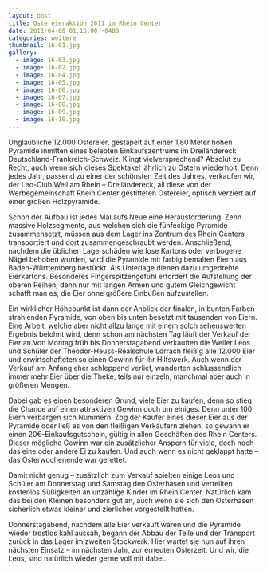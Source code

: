 ```yaml
---
layout: post
title: Ostereieraktion 2011 im Rhein Center
date: 2011-04-08 01:13:00 -0400
categories: weitere
thumbnail: 16-01.jpg
gallery:
  - image: 16-03.jpg
  - image: 16-02.jpg
  - image: 16-04.jpg
  - image: 16-05.jpg
  - image: 16-06.jpg
  - image: 16-07.jpg
  - image: 16-08.jpg
  - image: 16-09.jpg
  - image: 16-10.jpg
---
```

Unglaubliche 12.000 Ostereier, gestapelt auf einer 1,80 Meter hohen Pyramide inmitten eines belebten Einkaufszentrums im Dreiländereck Deutschland-Frankreich-Schweiz. Klingt vielversprechend? Absolut zu Recht, auch wenn sich dieses Spektakel jährlich zu Ostern wiederholt. Denn jedes Jahr, passend zu einer der schönsten Zeit des Jahres, verkaufen wir, der Leo-Club Weil am Rhein – Dreiländereck, all diese von der Werbegemeinschaft Rhein Center gestifteten Ostereier, optisch verziert auf einer großen Holzpyramide.

Schon der Aufbau ist jedes Mal aufs Neue eine Herausforderung. Zehn massive Holzsegmente, aus welchen sich die fünfeckige Pyramide zusammensetzt, müssen aus dem Lager ins Zentrum des Rhein Centers transportiert und dort zusammengeschraubt werden. Anschließend, nachdem die üblichen Lagerschäden wie lose Kartons oder verbogene Nägel behoben wurden, wird die Pyramide mit farbig bemalten Eiern aus Baden-Württemberg bestückt. Als Unterlage dienen dazu umgedrehte Eierkartons. Besonderes Fingerspitzengefühl erfordert die Aufstellung der oberen Reihen, denn nur mit langen Armen und gutem Gleichgewicht schafft man es, die Eier ohne größere Einbußen aufzustellen.  
      
Ein wirklicher Höhepunkt ist dann der Anblick der finalen, in bunten Farben strahlenden Pyramide, von oben bis unten besetzt mit tausenden von Eiern. Eine Arbeit, welche aber nicht allzu lange mit einem solch sehenswerten Ergebnis belohnt wird, denn schon am nächsten Tag läuft der Verkauf der Eier an.Von Montag früh bis Donnerstagabend verkauften die Weiler Leos und Schüler der Theodor-Heuss-Realschule Lörrach fleißig alle 12.000 Eier und erwirtschafteten so einen Gewinn für ihr Hilfswerk. Auch wenn der Verkauf am Anfang eher schleppend verlief, wanderten schlussendlich immer mehr Eier über die Theke, teils nur einzeln, manchmal aber auch in größeren Mengen.  
  
Dabei gab es einen besonderen Grund, viele Eier zu kaufen, denn so stieg die Chance auf einen attraktiven Gewinn doch um einiges. Denn unter 100 Eiern verbargen sich Nummern. Zog der Käufer eines dieser Eier aus der Pyramide oder ließ es von den fleißigen Verkäufern ziehen, so gewann er einen 20€-Einkaufsgutschein, gültig in allen Geschäften des Rhein Centers. Dieser mögliche Gewinn war ein zusätzlicher Ansporn für viele, doch noch das eine oder andere Ei zu kaufen. Und auch wenn es nicht geklappt hatte – das Osterwochenende war gerettet.

Damit nicht genug – zusätzlich zum Verkauf spielten einige Leos und Schüler am Donnerstag und Samstag den Osterhasen und verteilten kostenlos Süßigkeiten an unzählige Kinder im Rhein Center. Natürlich kam das bei den Kleinen besonders gut an, auch wenn sie sich den Osterhasen sicherlich etwas kleiner und zierlicher vorgestellt hatten.

Donnerstagabend, nachdem alle Eier verkauft waren und die Pyramide wieder trostlos kahl aussah, begann der Abbau der Teile und der Transport zurück in das Lager im zweiten Stockwerk. Hier wartet sie nun auf ihren nächsten Einsatz – im nächsten Jahr, zur erneuten Osterzeit. Und wir, die Leos, sind natürlich wieder gerne voll mit dabei.